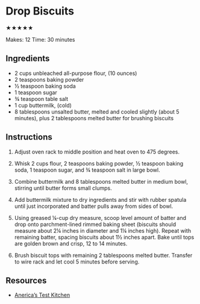 # Drop Biscuits

★★★★★

Makes: 12
Time: 30 minutes

## Ingredients

* 2 cups unbleached all-purpose flour, (10 ounces)
* 2 teaspoons baking powder
* ½ teaspoon baking soda
* 1 teaspoon sugar
* ¾ teaspoon table salt
* 1 cup buttermilk, (cold)
* 8 tablespoons unsalted butter, melted and cooled slightly (about 5 minutes), plus 2 tablespoons melted butter for brushing biscuits

## Instructions

1. Adjust oven rack to middle position and heat oven to 475 degrees.

2. Whisk 2 cups flour, 2 teaspoons baking powder, ½ teaspoon baking soda, 1 teaspoon sugar, and ¾ teaspoon salt in large bowl.

3. Combine buttermilk and 8 tablespoons melted butter in medium bowl, stirring until butter forms small clumps.

4. Add buttermilk mixture to dry ingredients and stir with rubber spatula until just incorporated and batter pulls away from sides of bowl.

5. Using greased ¼-cup dry measure, scoop level amount of batter and drop onto parchment-lined rimmed baking sheet (biscuits should measure about 2¼ inches in diameter and 1¼ inches high). Repeat with remaining batter, spacing biscuits about 1½ inches apart. Bake until tops are golden brown and crisp, 12 to 14 minutes.

6. Brush biscuit tops with remaining 2 tablespoons melted butter. Transfer to wire rack and let cool 5 minutes before serving.

## Resources

* [Anerica’s Test Kitchen](https://www.americastestkitchen.com/recipes/3913-best-drop-biscuits)
